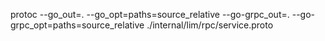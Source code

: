 protoc --go_out=. --go_opt=paths=source_relative --go-grpc_out=. --go-grpc_opt=paths=source_relative ./internal/lim/rpc/service.proto